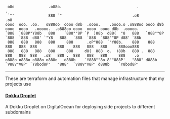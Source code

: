 ```
 o8o               .o88o.                                 .                                      .                                  
 `"'               888 `"                               .o8                                    .o8                                  
oooo  ooo. .oo.   o888oo  oooo d8b  .oooo.    .oooo.o .o888oo oooo d8b oooo  oooo   .ooooo.  .o888oo oooo  oooo  oooo d8b  .ooooo.  
`888  `888P"Y88b   888    `888""8P `P  )88b  d88(  "8   888   `888""8P `888  `888  d88' `"Y8   888   `888  `888  `888""8P d88' `88b 
 888   888   888   888     888      .oP"888  `"Y88b.    888    888      888   888  888         888    888   888   888     888ooo888 
 888   888   888   888     888     d8(  888  o.  )88b   888 .  888      888   888  888   .o8   888 .  888   888   888     888    .o 
o888o o888o o888o o888o   d888b    `Y888""8o 8""888P'   "888" d888b     `V88V"V8P' `Y8bod8P'   "888"  `V88V"V8P' d888b    `Y8bod8P' 
```
--- 
These are terraform and automation files that manage infrastructure that my projects use

#### [Dokku Droplet](dokku/dokku.tf)

A Dokku Droplet on DigitalOcean for deploying side projects to different subdomains 

